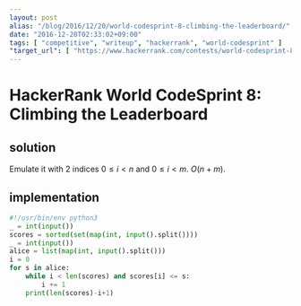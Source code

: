 ```yaml
---
layout: post
alias: "/blog/2016/12/20/world-codesprint-8-climbing-the-leaderboard/"
date: "2016-12-20T02:33:02+09:00"
tags: [ "competitive", "writeup", "hackerrank", "world-codesprint" ]
"target_url": [ "https://www.hackerrank.com/contests/world-codesprint-8/challenges/climbing-the-leaderboard" ]
---
```


# HackerRank World CodeSprint 8: Climbing the Leaderboard

## solution

Emulate it with $2$ indices $0 \le i \lt n$ and $0 \le i \lt m$. $O(n + m)$.

## implementation

``` python
#!/usr/bin/env python3
_ = int(input())
scores = sorted(set(map(int, input().split())))
_ = int(input())
alice = list(map(int, input().split()))
i = 0
for s in alice:
    while i < len(scores) and scores[i] <= s:
        i += 1
    print(len(scores)-i+1)
```
